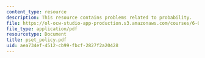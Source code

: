 ```yaml
---
content_type: resource
description: This resource contains problems related to probability.
file: https://ol-ocw-studio-app-production.s3.amazonaws.com/courses/6-041-probabilistic-systems-analysis-and-applied-probability-spring-2006/aea734ef4512cb99fbcf2827f2a20428_pset_policy.pdf
file_type: application/pdf
resourcetype: Document
title: pset_policy.pdf
uid: aea734ef-4512-cb99-fbcf-2827f2a20428
---
```

